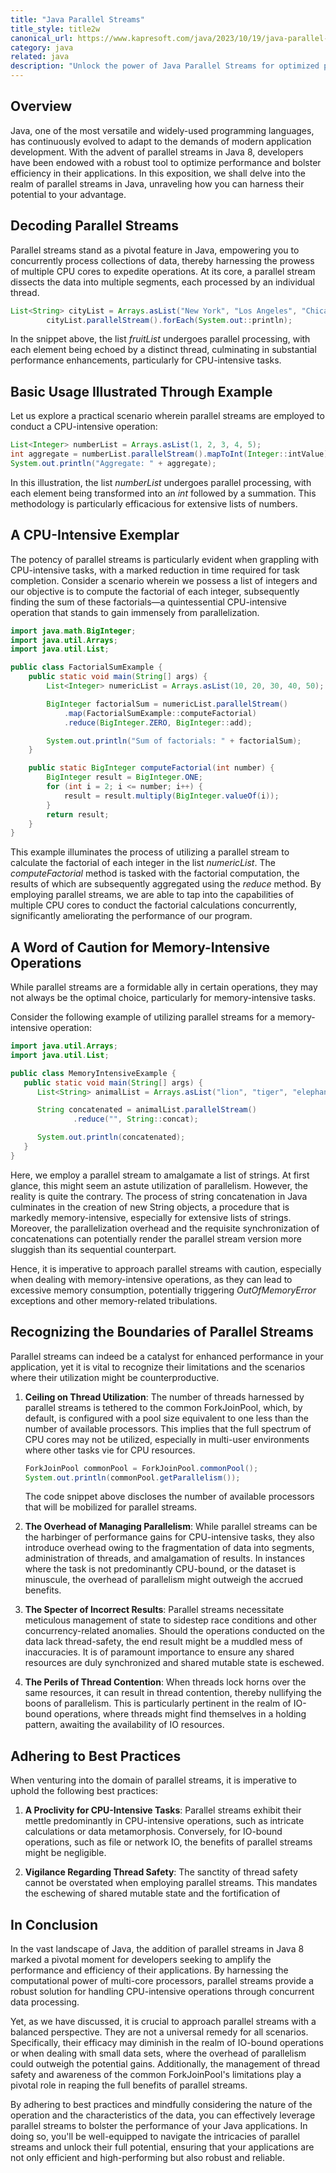 ```yaml
---
title: "Java Parallel Streams"
title_style: title2w
canonical_url: https://www.kapresoft.com/java/2023/10/19/java-parallel-streams.html
category: java
related: java
description: "Unlock the power of Java Parallel Streams for optimized performance and efficiency in your applications"
---
```


## Overview

Java, one of the most versatile and widely-used programming languages, has continuously evolved to adapt to the demands of modern application development. With the advent of parallel streams in Java 8, developers have been endowed with a robust tool to optimize performance and bolster efficiency in their applications.<!--excerpt--> In this exposition, we shall delve into the realm of parallel streams in Java, unraveling how you can harness their potential to your advantage.

## Decoding Parallel Streams

Parallel streams stand as a pivotal feature in Java, empowering you to concurrently process collections of data, thereby harnessing the prowess of multiple CPU cores to expedite operations. At its core, a parallel stream dissects the data into multiple segments, each processed by an individual thread.

```java
List<String> cityList = Arrays.asList("New York", "Los Angeles", "Chicago");
        cityList.parallelStream().forEach(System.out::println);
```

In the snippet above, the list _fruitList_ undergoes parallel processing, with each element being echoed by a distinct thread, culminating in substantial performance enhancements, particularly for CPU-intensive tasks.

## Basic Usage Illustrated Through Example

Let us explore a practical scenario wherein parallel streams are employed to conduct a CPU-intensive operation:

```java
List<Integer> numberList = Arrays.asList(1, 2, 3, 4, 5);
int aggregate = numberList.parallelStream().mapToInt(Integer::intValue).sum();
System.out.println("Aggregate: " + aggregate);
```

In this illustration, the list _numberList_ undergoes parallel processing, with each element being transformed into an _int_ followed by a summation. This methodology is particularly efficacious for extensive lists of numbers.

## A CPU-Intensive Exemplar

The potency of parallel streams is particularly evident when grappling with CPU-intensive tasks, with a marked reduction in time required for task completion. Consider a scenario wherein we possess a list of integers and our objective is to compute the factorial of each integer, subsequently finding the sum of these factorials—a quintessential CPU-intensive operation that stands to gain immensely from parallelization.

```java
import java.math.BigInteger;
import java.util.Arrays;
import java.util.List;

public class FactorialSumExample {
    public static void main(String[] args) {
        List<Integer> numericList = Arrays.asList(10, 20, 30, 40, 50);

        BigInteger factorialSum = numericList.parallelStream()
            .map(FactorialSumExample::computeFactorial)
            .reduce(BigInteger.ZERO, BigInteger::add);

        System.out.println("Sum of factorials: " + factorialSum);
    }

    public static BigInteger computeFactorial(int number) {
        BigInteger result = BigInteger.ONE;
        for (int i = 2; i <= number; i++) {
            result = result.multiply(BigInteger.valueOf(i));
        }
        return result;
    }
}
```

This example illuminates the process of utilizing a parallel stream to calculate the factorial of each integer in the list _numericList_. The _computeFactorial_ method is tasked with the factorial computation, the results of which are subsequently aggregated using the _reduce_ method. By employing parallel streams, we are able to tap into the capabilities of multiple CPU cores to conduct the factorial calculations concurrently, significantly ameliorating the performance of our program.

## A Word of Caution for Memory-Intensive Operations

While parallel streams are a formidable ally in certain operations, they may not always be the optimal choice, particularly for memory-intensive tasks.

Consider the following example of utilizing parallel streams for a memory-intensive operation:

```java
import java.util.Arrays;
import java.util.List;

public class MemoryIntensiveExample {
   public static void main(String[] args) {
      List<String> animalList = Arrays.asList("lion", "tiger", "elephant", "giraffe", "zebra");

      String concatenated = animalList.parallelStream()
              .reduce("", String::concat);

      System.out.println(concatenated);
   }
}
```

Here, we employ a parallel stream to amalgamate a list of strings. At first glance, this might seem an astute utilization of parallelism. However, the reality is quite the contrary. The process of string concatenation in Java culminates in the creation of new String objects, a procedure that is markedly memory-intensive, especially for extensive lists of strings. Moreover, the parallelization overhead and the requisite synchronization of concatenations can potentially render the parallel stream version more sluggish than its sequential counterpart.

Hence, it is imperative to approach parallel streams with caution, especially when dealing with memory-intensive operations, as they can lead to excessive memory consumption, potentially triggering _OutOfMemoryError_ exceptions and other memory-related tribulations.

## Recognizing the Boundaries of Parallel Streams

Parallel streams can indeed be a catalyst for enhanced performance in your application, yet it is vital to recognize their limitations and the scenarios where their utilization might be counterproductive.

1. **Ceiling on Thread Utilization**:
   The number of threads harnessed by parallel streams is tethered to the common ForkJoinPool, which, by default, is configured with a pool size equivalent to one less than the number of available processors. This implies that the full spectrum of CPU cores may not be utilized, especially in multi-user environments where other tasks vie for CPU resources.

    ```java
    ForkJoinPool commonPool = ForkJoinPool.commonPool();
    System.out.println(commonPool.getParallelism());
    ```

   The code snippet above discloses the number of available processors that will be mobilized for parallel streams.

2. **The Overhead of Managing Parallelism**:
   While parallel streams can be the harbinger of performance gains for CPU-intensive tasks, they also introduce overhead owing to the fragmentation of data into segments, administration of threads, and amalgamation of results. In instances where the task is not predominantly CPU-bound, or the dataset is minuscule, the overhead of parallelism might outweigh the accrued benefits.

3. **The Specter of Incorrect Results**:
   Parallel streams necessitate meticulous management of state to sidestep race conditions and other concurrency-related anomalies. Should the operations conducted on the data lack thread-safety, the end result might be a muddled mess of inaccuracies. It is of paramount importance to ensure any shared resources are duly synchronized and shared mutable state is eschewed.

4. **The Perils of Thread Contention**:
   When threads lock horns over the same resources, it can result in thread contention, thereby nullifying the boons of parallelism. This is particularly pertinent in the realm of IO-bound operations, where threads might find themselves in a holding pattern, awaiting the availability of IO resources.

## Adhering to Best Practices

When venturing into the domain of parallel streams, it is imperative to uphold the following best practices:

1. **A Proclivity for CPU-Intensive Tasks**:
   Parallel streams exhibit their mettle predominantly in CPU-intensive operations, such as intricate calculations or data metamorphosis. Conversely, for IO-bound operations, such as file or network IO, the benefits of parallel streams might be negligible.

2. **Vigilance Regarding Thread Safety**:
   The sanctity of thread safety cannot be overstated when employing parallel streams. This mandates the eschewing of shared mutable state and the fortification of

## In Conclusion

In the vast landscape of Java, the addition of parallel streams in Java 8 marked a pivotal moment for developers seeking to amplify the performance and efficiency of their applications. By harnessing the computational power of multi-core processors, parallel streams provide a robust solution for handling CPU-intensive operations through concurrent data processing.

Yet, as we have discussed, it is crucial to approach parallel streams with a balanced perspective. They are not a universal remedy for all scenarios. Specifically, their efficacy may diminish in the realm of IO-bound operations or when dealing with small data sets, where the overhead of parallelism could outweigh the potential gains. Additionally, the management of thread safety and awareness of the common ForkJoinPool's limitations play a pivotal role in reaping the full benefits of parallel streams.

By adhering to best practices and mindfully considering the nature of the operation and the characteristics of the data, you can effectively leverage parallel streams to bolster the performance of your Java applications. In doing so, you'll be well-equipped to navigate the intricacies of parallel streams and unlock their full potential, ensuring that your applications are not only efficient and high-performing but also robust and reliable.
